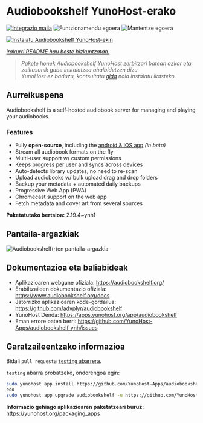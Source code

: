 <!--
Ohart ongi: README hau automatikoki sortu da <https://github.com/YunoHost/apps/tree/master/tools/readme_generator>ri esker
EZ editatu eskuz.
-->

# Audiobookshelf YunoHost-erako

[![Integrazio maila](https://apps.yunohost.org/badge/integration/audiobookshelf)](https://ci-apps.yunohost.org/ci/apps/audiobookshelf/)
![Funtzionamendu egoera](https://apps.yunohost.org/badge/state/audiobookshelf)
![Mantentze egoera](https://apps.yunohost.org/badge/maintained/audiobookshelf)

[![Instalatu Audiobookshelf YunoHost-ekin](https://install-app.yunohost.org/install-with-yunohost.svg)](https://install-app.yunohost.org/?app=audiobookshelf)

*[Irakurri README hau beste hizkuntzatan.](./ALL_README.md)*

> *Pakete honek Audiobookshelf YunoHost zerbitzari batean azkar eta zailtasunik gabe instalatzea ahalbidetzen dizu.*  
> *YunoHost ez baduzu, kontsultatu [gida](https://yunohost.org/install) nola instalatu ikasteko.*

## Aurreikuspena

Audiobookshelf is a self-hosted audiobook server for managing and playing your audiobooks.

### Features

* Fully **open-source**, including the [android & iOS app](https://github.com/advplyr/audiobookshelf-app) *(in beta)*
* Stream all audiobook formats on the fly
* Multi-user support w/ custom permissions
* Keeps progress per user and syncs across devices
* Auto-detects library updates, no need to re-scan
* Upload audiobooks w/ bulk upload drag and drop folders
* Backup your metadata + automated daily backups
* Progressive Web App (PWA)
* Chromecast support on the web app
* Fetch metadata and cover art from several sources

**Paketatutako bertsioa:** 2.19.4~ynh1

## Pantaila-argazkiak

![Audiobookshelf(r)en pantaila-argazkia](./doc/screenshots/audiobookshelf.jpg)

## Dokumentazioa eta baliabideak

- Aplikazioaren webgune ofiziala: <https://audiobookshelf.org/>
- Erabiltzaileen dokumentazio ofiziala: <https://www.audiobookshelf.org/docs>
- Jatorrizko aplikazioaren kode-gordailua: <https://github.com/advplyr/audiobookshelf>
- YunoHost Denda: <https://apps.yunohost.org/app/audiobookshelf>
- Eman errore baten berri: <https://github.com/YunoHost-Apps/audiobookshelf_ynh/issues>

## Garatzaileentzako informazioa

Bidali `pull request`a [`testing` abarrera](https://github.com/YunoHost-Apps/audiobookshelf_ynh/tree/testing).

`testing` abarra probatzeko, ondorengoa egin:

```bash
sudo yunohost app install https://github.com/YunoHost-Apps/audiobookshelf_ynh/tree/testing --debug
edo
sudo yunohost app upgrade audiobookshelf -u https://github.com/YunoHost-Apps/audiobookshelf_ynh/tree/testing --debug
```

**Informazio gehiago aplikazioaren paketatzeari buruz:** <https://yunohost.org/packaging_apps>
